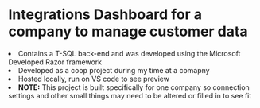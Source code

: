 <h1>Integrations Dashboard for a company to manage customer data</h1>
<li>Contains a T-SQL back-end and was developed using the Microsoft Developed Razor framework</li>
<li>Developed as a coop project during my time at a comapny</li>
<li>Hosted locally, run on VS code to see preview</li>
<li><b>NOTE:</b> This project is built specifically for one company so connection settings and other small things may need to be altered or filled in to see fit</li>
